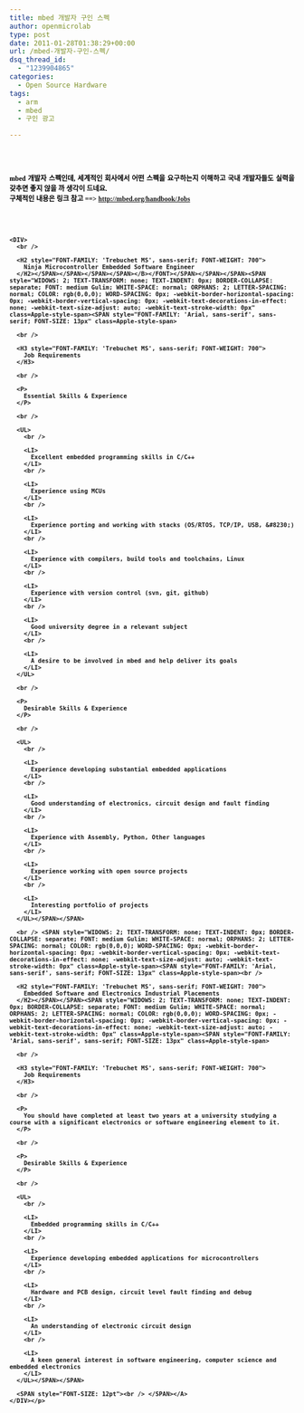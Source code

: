 ```yaml
---
title: mbed 개발자 구인 스펙
author: openmicrolab
type: post
date: 2011-01-28T01:38:29+00:00
url: /mbed-개발자-구인-스펙/
dsq_thread_id:
  - "1239904865"
categories:
  - Open Source Hardware
tags:
  - arm
  - mbed
  - 구인 광고

---
```

<DIV style="LINE-HEIGHT: 1.2">
  <SPAN style="WIDOWS: 2; TEXT-TRANSFORM: none; TEXT-INDENT: 0px; BORDER-COLLAPSE: separate; FONT: medium Gulim; WHITE-SPACE: normal; ORPHANS: 2; LETTER-SPACING: normal; COLOR: rgb(0,0,0); WORD-SPACING: 0px; -webkit-border-horizontal-spacing: 0px; -webkit-border-vertical-spacing: 0px; -webkit-text-decorations-in-effect: none; -webkit-text-size-adjust: auto; -webkit-text-stroke-width: 0px" class=Apple-style-span><SPAN style="BORDER-COLLAPSE: collapse; FONT-FAMILY: Arial, Verdana, Tahoma, sans-serif; FONT-SIZE: 14px" class=Apple-style-span><SPAN style="TEXT-ALIGN: justify" class=pc-rtg-body><FONT size=2><B><SPAN style="WIDOWS: 2; TEXT-TRANSFORM: none; TEXT-INDENT: 0px; BORDER-COLLAPSE: separate; FONT: medium Gulim; WHITE-SPACE: normal; ORPHANS: 2; LETTER-SPACING: normal; COLOR: rgb(0,0,0); WORD-SPACING: 0px; -webkit-border-horizontal-spacing: 0px; -webkit-border-vertical-spacing: 0px; -webkit-text-decorations-in-effect: none; -webkit-text-size-adjust: auto; -webkit-text-stroke-width: 0px" class=Apple-style-span><SPAN style="FONT-FAMILY: 'Arial, sans-serif', sans-serif; FONT-SIZE: 13px" class=Apple-style-span><SPAN style="WIDOWS: 2; TEXT-TRANSFORM: none; TEXT-INDENT: 0px; BORDER-COLLAPSE: separate; FONT: medium Gulim; WHITE-SPACE: normal; ORPHANS: 2; LETTER-SPACING: normal; COLOR: rgb(0,0,0); WORD-SPACING: 0px; -webkit-border-horizontal-spacing: 0px; -webkit-border-vertical-spacing: 0px; -webkit-text-decorations-in-effect: none; -webkit-text-size-adjust: auto; -webkit-text-stroke-width: 0px" class=Apple-style-span><SPAN style="FONT-FAMILY: 'Arial, sans-serif', sans-serif; FONT-SIZE: 13px" class=Apple-style-span><br /> 
  
  <H2 style="FONT-FAMILY: 'Trebuchet MS', sans-serif; FONT-WEIGHT: 700">
    <SPAN style="FONT-SIZE: 10pt"><SPAN style="FONT-SIZE: 9pt"><SPAN style="FONT-FAMILY: Dotum"><SPAN style="FONT-FAMILY: Gulim">﻿mbed 개발자 스펙인데, 세계적인 회사에서 어떤 스펙을 요구하는지 이해하고 국내 개발자들도 실력을 갖추면 좋지 않을 까 생각이 드네요.</SPAN></SPAN></SPAN><br /> <FONT size=3><SPAN style="FONT-SIZE: 9pt"><SPAN style="FONT-FAMILY: Dotum"><SPAN style="FONT-FAMILY: Gulim">구체적인 내용은 링크 참고 ==> </SPAN></SPAN></SPAN></FONT><A href="http://mbed.org/handbook/Jobs"><A title="[http://mbed.org/handbook/Jobs]로 이동합니다." href="http://mbed.org/handbook/Jobs" target=_blank><SPAN style="FONT-SIZE: 12pt"><SPAN style="FONT-SIZE: 9pt"><SPAN style="FONT-FAMILY: Dotum"><SPAN style="FONT-FAMILY: Gulim">http://mbed.org/handbook/Jobs</SPAN></SPAN></SPAN></SPAN></A></SPAN></SPAN></SPAN></SPAN></SPAN></B></FONT></SPAN></SPAN></SPAN><SPAN style="WIDOWS: 2; TEXT-TRANSFORM: none; TEXT-INDENT: 0px; BORDER-COLLAPSE: separate; FONT: medium Gulim; WHITE-SPACE: normal; ORPHANS: 2; LETTER-SPACING: normal; COLOR: rgb(0,0,0); WORD-SPACING: 0px; -webkit-border-horizontal-spacing: 0px; -webkit-border-vertical-spacing: 0px; -webkit-text-decorations-in-effect: none; -webkit-text-size-adjust: auto; -webkit-text-stroke-width: 0px" class=Apple-style-span><SPAN style="BORDER-COLLAPSE: collapse; FONT-FAMILY: Arial, Verdana, Tahoma, sans-serif; FONT-SIZE: 14px" class=Apple-style-span><SPAN style="TEXT-ALIGN: justify" class=pc-rtg-body><FONT size=2><B><SPAN style="WIDOWS: 2; TEXT-TRANSFORM: none; TEXT-INDENT: 0px; BORDER-COLLAPSE: separate; FONT: medium Gulim; WHITE-SPACE: normal; ORPHANS: 2; LETTER-SPACING: normal; COLOR: rgb(0,0,0); WORD-SPACING: 0px; -webkit-border-horizontal-spacing: 0px; -webkit-border-vertical-spacing: 0px; -webkit-text-decorations-in-effect: none; -webkit-text-size-adjust: auto; -webkit-text-stroke-width: 0px" class=Apple-style-span><SPAN style="FONT-FAMILY: 'Arial, sans-serif', sans-serif; FONT-SIZE: 13px" class=Apple-style-span><SPAN style="WIDOWS: 2; TEXT-TRANSFORM: none; TEXT-INDENT: 0px; BORDER-COLLAPSE: separate; FONT: medium Gulim; WHITE-SPACE: normal; ORPHANS: 2; LETTER-SPACING: normal; COLOR: rgb(0,0,0); WORD-SPACING: 0px; -webkit-border-horizontal-spacing: 0px; -webkit-border-vertical-spacing: 0px; -webkit-text-decorations-in-effect: none; -webkit-text-size-adjust: auto; -webkit-text-stroke-width: 0px" class=Apple-style-span><SPAN style="FONT-FAMILY: 'Arial, sans-serif', sans-serif; FONT-SIZE: 13px" class=Apple-style-span><br /> &nbsp;</H2></DIV><br /> 
    
    <DIV>
      <br /> 
      
      <H2 style="FONT-FAMILY: 'Trebuchet MS', sans-serif; FONT-WEIGHT: 700">
        Ninja Microcontroller Embedded Software Engineer
      </H2></SPAN></SPAN></SPAN></SPAN></B></FONT></SPAN></SPAN></SPAN><SPAN style="WIDOWS: 2; TEXT-TRANSFORM: none; TEXT-INDENT: 0px; BORDER-COLLAPSE: separate; FONT: medium Gulim; WHITE-SPACE: normal; ORPHANS: 2; LETTER-SPACING: normal; COLOR: rgb(0,0,0); WORD-SPACING: 0px; -webkit-border-horizontal-spacing: 0px; -webkit-border-vertical-spacing: 0px; -webkit-text-decorations-in-effect: none; -webkit-text-size-adjust: auto; -webkit-text-stroke-width: 0px" class=Apple-style-span><SPAN style="FONT-FAMILY: 'Arial, sans-serif', sans-serif; FONT-SIZE: 13px" class=Apple-style-span>
      
      <br /> 
      
      <H3 style="FONT-FAMILY: 'Trebuchet MS', sans-serif; FONT-WEIGHT: 700">
        Job Requirements
      </H3>
      
      <br /> 
      
      <P>
        Essential Skills & Experience
      </P>
      
      <br /> 
      
      <UL>
        <br /> 
        
        <LI>
          Excellent embedded programming skills in C/C++
        </LI>
        <br /> 
        
        <LI>
          Experience using MCUs
        </LI>
        <br /> 
        
        <LI>
          Experience porting and working with stacks (OS/RTOS, TCP/IP, USB, &#8230;)
        </LI>
        <br /> 
        
        <LI>
          Experience with compilers, build tools and toolchains, Linux
        </LI>
        <br /> 
        
        <LI>
          Experience with version control (svn, git, github)
        </LI>
        <br /> 
        
        <LI>
          Good university degree in a relevant subject
        </LI>
        <br /> 
        
        <LI>
          A desire to be involved in mbed and help deliver its goals
        </LI>
      </UL>
      
      <br /> 
      
      <P>
        Desirable Skills & Experience
      </P>
      
      <br /> 
      
      <UL>
        <br /> 
        
        <LI>
          Experience developing substantial embedded applications
        </LI>
        <br /> 
        
        <LI>
          Good understanding of electronics, circuit design and fault finding
        </LI>
        <br /> 
        
        <LI>
          Experience with Assembly, Python, Other languages
        </LI>
        <br /> 
        
        <LI>
          Experience working with open source projects
        </LI>
        <br /> 
        
        <LI>
          Interesting portfolio of projects
        </LI>
      </UL></SPAN></SPAN>
      
      <br /> <SPAN style="WIDOWS: 2; TEXT-TRANSFORM: none; TEXT-INDENT: 0px; BORDER-COLLAPSE: separate; FONT: medium Gulim; WHITE-SPACE: normal; ORPHANS: 2; LETTER-SPACING: normal; COLOR: rgb(0,0,0); WORD-SPACING: 0px; -webkit-border-horizontal-spacing: 0px; -webkit-border-vertical-spacing: 0px; -webkit-text-decorations-in-effect: none; -webkit-text-size-adjust: auto; -webkit-text-stroke-width: 0px" class=Apple-style-span><SPAN style="FONT-FAMILY: 'Arial, sans-serif', sans-serif; FONT-SIZE: 13px" class=Apple-style-span><br /> 
      
      <H2 style="FONT-FAMILY: 'Trebuchet MS', sans-serif; FONT-WEIGHT: 700">
        Embedded Software and Electronics Industrial Placements
      </H2></SPAN></SPAN><SPAN style="WIDOWS: 2; TEXT-TRANSFORM: none; TEXT-INDENT: 0px; BORDER-COLLAPSE: separate; FONT: medium Gulim; WHITE-SPACE: normal; ORPHANS: 2; LETTER-SPACING: normal; COLOR: rgb(0,0,0); WORD-SPACING: 0px; -webkit-border-horizontal-spacing: 0px; -webkit-border-vertical-spacing: 0px; -webkit-text-decorations-in-effect: none; -webkit-text-size-adjust: auto; -webkit-text-stroke-width: 0px" class=Apple-style-span><SPAN style="FONT-FAMILY: 'Arial, sans-serif', sans-serif; FONT-SIZE: 13px" class=Apple-style-span>
      
      <br /> 
      
      <H3 style="FONT-FAMILY: 'Trebuchet MS', sans-serif; FONT-WEIGHT: 700">
        Job Requirements
      </H3>
      
      <br /> 
      
      <P>
        You should have completed at least two years at a university studying a course with a significant electronics or software engineering element to it.
      </P>
      
      <br /> 
      
      <P>
        Desirable Skills & Experience
      </P>
      
      <br /> 
      
      <UL>
        <br /> 
        
        <LI>
          Embedded programming skills in C/C++
        </LI>
        <br /> 
        
        <LI>
          Experience developing embedded applications for microcontrollers
        </LI>
        <br /> 
        
        <LI>
          Hardware and PCB design, circuit level fault finding and debug
        </LI>
        <br /> 
        
        <LI>
          An understanding of electronic circuit design
        </LI>
        <br /> 
        
        <LI>
          A keen general interest in software engineering, computer science and embedded electronics
        </LI>
      </UL></SPAN></SPAN>
      
      <SPAN style="FONT-SIZE: 12pt"><br /> </SPAN></A>
    </DIV></p>